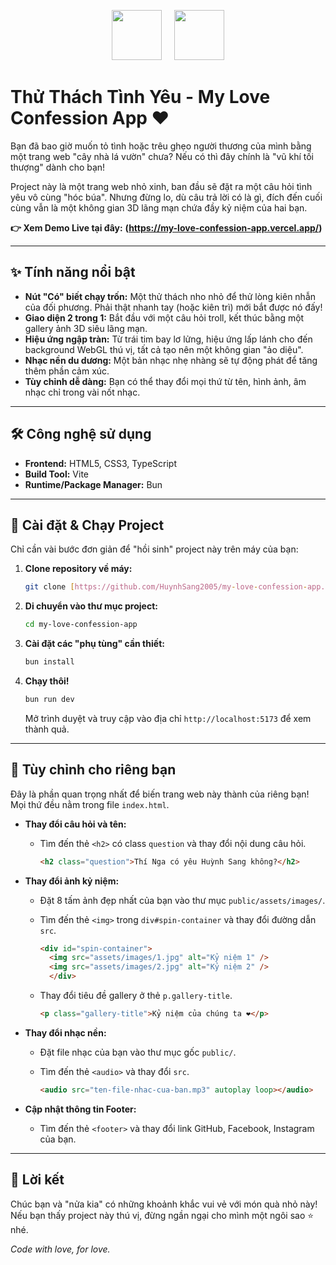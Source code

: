 <p align="center">
    <img src="https://bun.sh/logo.svg" width="80" />
  &nbsp;
    &nbsp;
    <img src="https://upload.wikimedia.org/wikipedia/commons/thumb/f/f5/Typescript.svg/250px-Typescript.svg.png" width="80" />
</p>

# Thử Thách Tình Yêu - My Love Confession App ❤️

Bạn đã bao giờ muốn tỏ tình hoặc trêu ghẹo người thương của mình bằng một trang web "cây nhà lá vườn" chưa? Nếu có thì đây chính là "vũ khí tối thượng" dành cho bạn!

Project này là một trang web nhỏ xinh, ban đầu sẽ đặt ra một câu hỏi tình yêu vô cùng "hóc búa". Nhưng đừng lo, dù câu trả lời có là gì, đích đến cuối cùng vẫn là một không gian 3D lãng mạn chứa đầy kỷ niệm của hai bạn.

**👉 Xem Demo Live tại đây:** **(https://my-love-confession-app.vercel.app/)**

---

## ✨ Tính năng nổi bật

* **Nút "Có" biết chạy trốn:** Một thử thách nho nhỏ để thử lòng kiên nhẫn của đối phương. Phải thật nhanh tay (hoặc kiên trì) mới bắt được nó đấy!
* **Giao diện 2 trong 1:** Bắt đầu với một câu hỏi troll, kết thúc bằng một gallery ảnh 3D siêu lãng mạn.
* **Hiệu ứng ngập tràn:** Từ trái tim bay lơ lửng, hiệu ứng lấp lánh cho đến background WebGL thú vị, tất cả tạo nên một không gian "ảo diệu".
* **Nhạc nền du dương:** Một bản nhạc nhẹ nhàng sẽ tự động phát để tăng thêm phần cảm xúc.
* **Tùy chỉnh dễ dàng:** Bạn có thể thay đổi mọi thứ từ tên, hình ảnh, âm nhạc chỉ trong vài nốt nhạc.

---

## 🛠️ Công nghệ sử dụng

* **Frontend:** HTML5, CSS3, TypeScript
* **Build Tool:** Vite
* **Runtime/Package Manager:** Bun

---

## 🚀 Cài đặt & Chạy Project

Chỉ cần vài bước đơn giản để "hồi sinh" project này trên máy của bạn:

1.  **Clone repository về máy:**
    ```bash
    git clone [https://github.com/HuynhSang2005/my-love-confession-app.git](https://github.com/HuynhSang2005/my-love-confession-app.git)
    ```

2.  **Di chuyển vào thư mục project:**
    ```bash
    cd my-love-confession-app
    ```

3.  **Cài đặt các "phụ tùng" cần thiết:**
    ```bash
    bun install
    ```

4.  **Chạy thôi!**
    ```bash
    bun run dev
    ```

    Mở trình duyệt và truy cập vào địa chỉ `http://localhost:5173` để xem thành quả.

---

## 🎨 Tùy chỉnh cho riêng bạn

Đây là phần quan trọng nhất để biến trang web này thành của riêng bạn! Mọi thứ đều nằm trong file `index.html`.

* **Thay đổi câu hỏi và tên:**
    * Tìm đến thẻ `<h2>` có class `question` và thay đổi nội dung câu hỏi.
      
        ```html
        <h2 class="question">Thí Nga có yêu Huỳnh Sang không?</h2>
        ```

* **Thay đổi ảnh kỷ niệm:**
    * Đặt 8 tấm ảnh đẹp nhất của bạn vào thư mục `public/assets/images/`.
    * Tìm đến thẻ `<img>` trong `div#spin-container` và thay đổi đường dẫn `src`.
      
        ```html
        <div id="spin-container">
          <img src="assets/images/1.jpg" alt="Kỷ niệm 1" />
          <img src="assets/images/2.jpg" alt="Kỷ niệm 2" />
          </div>
        ```
    * Thay đổi tiêu đề gallery ở thẻ `p.gallery-title`.
      
        ```html
        <p class="gallery-title">Kỷ niệm của chúng ta ❤️</p>
        ```

* **Thay đổi nhạc nền:**
    * Đặt file nhạc của bạn vào thư mục gốc `public/`.
    * Tìm đến thẻ `<audio>` và thay đổi `src`.
      
        ```html
        <audio src="ten-file-nhac-cua-ban.mp3" autoplay loop></audio>
        ```

* **Cập nhật thông tin Footer:**
    * Tìm đến thẻ `<footer>` và thay đổi link GitHub, Facebook, Instagram của bạn.

---

## 💖 Lời kết

Chúc bạn và "nửa kia" có những khoảnh khắc vui vẻ với món quà nhỏ này! Nếu bạn thấy project này thú vị, đừng ngần ngại cho mình một ngôi sao ⭐ nhé.

*Code with love, for love.*
